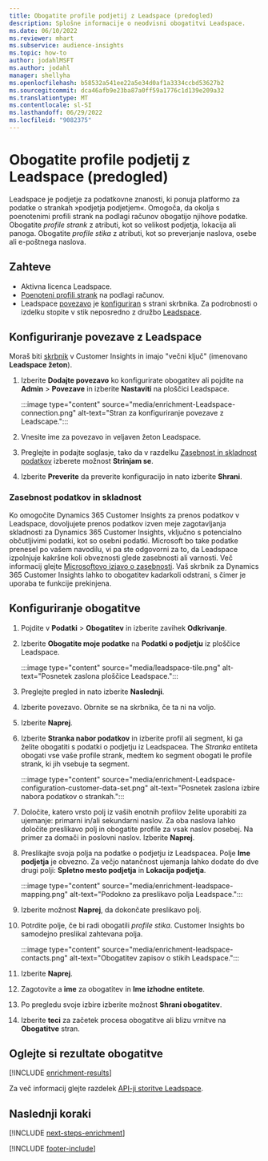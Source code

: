 ```yaml
---
title: Obogatite profile podjetij z Leadspace (predogled)
description: Splošne informacije o neodvisni obogatitvi Leadspace.
ms.date: 06/10/2022
ms.reviewer: mhart
ms.subservice: audience-insights
ms.topic: how-to
author: jodahlMSFT
ms.author: jodahl
manager: shellyha
ms.openlocfilehash: b58532a541ee22a5e34d0af1a3334ccbd53627b2
ms.sourcegitcommit: dca46afb9e23ba87a0ff59a1776c1d139e209a32
ms.translationtype: MT
ms.contentlocale: sl-SI
ms.lasthandoff: 06/29/2022
ms.locfileid: "9082375"
---
```

# <a name="enrich-company-profiles-with-leadspace-preview"></a>Obogatite profile podjetij z Leadspace (predogled)

Leadspace je podjetje za podatkovne znanosti, ki ponuja platformo za podatke o strankah »podjetja podjetjem«. Omogoča, da okolja s poenotenimi profili strank na podlagi računov obogatijo njihove podatke. Obogatite *profile strank* z atributi, kot so velikost podjetja, lokacija ali panoga. Obogatite *profile stika* z atributi, kot so preverjanje naslova, osebe ali e-poštnega naslova.

## <a name="prerequisites"></a>Zahteve

- Aktivna licenca Leadspace.
- [Poenoteni profili strank](customer-profiles.md) na podlagi računov.
- Leadspace [povezavo](connections.md) je [konfiguriran](#configure-the-connection-for-leadspace) s strani skrbnika. Za podrobnosti o izdelku stopite v stik neposredno z družbo [Leadspace](https://www.leadspace.com/leadspace-microsoft-dynamics-365/).

## <a name="configure-the-connection-for-leadspace"></a>Konfiguriranje povezave z Leadspace

Moraš biti [skrbnik](permissions.md#admin) v Customer Insights in imajo "večni ključ" (imenovano **Leadspace žeton**).

1. Izberite **Dodajte povezavo** ko konfigurirate obogatitev ali pojdite na **Admin** > **Povezave** in izberite **Nastaviti** na ploščici Leadspace.

   :::image type="content" source="media/enrichment-Leadspace-connection.png" alt-text="Stran za konfiguriranje povezave z Leadscape.":::

1. Vnesite ime za povezavo in veljaven žeton Leadspace.

1. Preglejte in podajte soglasje, tako da v razdelku [Zasebnost in skladnost podatkov](#data-privacy-and-compliance) izberete možnost **Strinjam se**.

1. Izberite **Preverite** da preverite konfiguracijo in nato izberite **Shrani**.

### <a name="data-privacy-and-compliance"></a>Zasebnost podatkov in skladnost

Ko omogočite Dynamics 365 Customer Insights za prenos podatkov v Leadspace, dovoljujete prenos podatkov izven meje zagotavljanja skladnosti za Dynamics 365 Customer Insights, vključno s potencialno občutljivimi podatki, kot so osebni podatki. Microsoft bo take podatke prenesel po vašem navodilu, vi pa ste odgovorni za to, da Leadspace izpolnjuje kakršne koli obveznosti glede zasebnosti ali varnosti. Več informacij glejte [Microsoftovo izjavo o zasebnosti](https://go.microsoft.com/fwlink/?linkid=396732).
Vaš skrbnik za Dynamics 365 Customer Insights lahko to obogatitev kadarkoli odstrani, s čimer je uporaba te funkcije prekinjena.

## <a name="configure-the-enrichment"></a>Konfiguriranje obogatitve

1. Pojdite v **Podatki** > **Obogatitev** in izberite zavihek **Odkrivanje**.

1. Izberite **Obogatite moje podatke** na **Podatki o podjetju** iz ploščice Leadspace.

   :::image type="content" source="media/leadspace-tile.png" alt-text="Posnetek zaslona ploščice Leadspace.":::

1. Preglejte pregled in nato izberite **Naslednji**.

1. Izberite povezavo. Obrnite se na skrbnika, če ta ni na voljo.

1. Izberite **Naprej**.

1. Izberite **Stranka nabor podatkov** in izberite profil ali segment, ki ga želite obogatiti s podatki o podjetju iz Leadspacea. The *Stranka* entiteta obogati vse vaše profile strank, medtem ko segment obogati le profile strank, ki jih vsebuje ta segment.

    :::image type="content" source="media/enrichment-Leadspace-configuration-customer-data-set.png" alt-text="Posnetek zaslona izbire nabora podatkov o strankah.":::

1. Določite, katero vrsto polj iz vaših enotnih profilov želite uporabiti za ujemanje: primarni in/ali sekundarni naslov. Za oba naslova lahko določite preslikavo polj in obogatite profile za vsak naslov posebej. Na primer za domači in poslovni naslov. Izberite **Naprej**.

1. Preslikajte svoja polja na podatke o podjetju iz Leadspacea. Polje **Ime podjetja** je obvezno. Za večjo natančnost ujemanja lahko dodate do dve drugi polji: **Spletno mesto podjetja** in **Lokacija podjetja**.

   :::image type="content" source="media/enrichment-leadspace-mapping.png" alt-text="Podokno za preslikavo polja Leadspace.":::

1. Izberite možnost **Naprej**, da dokončate preslikavo polj.

1. Potrdite polje, če bi radi obogatili *profile stika*. Customer Insights bo samodejno preslikal zahtevana polja.

   :::image type="content" source="media/enrichment-leadspace-contacts.png" alt-text="Obogatitev zapisov o stikih Leadspace.":::

1. Izberite **Naprej**.

1. Zagotovite a **ime** za obogatitev in **Ime izhodne entitete**.

1. Po pregledu svoje izbire izberite možnost **Shrani obogatitev**.

1. Izberite **teci** za začetek procesa obogatitve ali blizu vrnitve na **Obogatitve** stran.

## <a name="view-enrichment-results"></a>Oglejte si rezultate obogatitve

[!INCLUDE [enrichment-results](includes/enrichment-results.md)]

Za več informacij glejte razdelek [API-ji storitve Leadspace](https://support.leadspace.com/hc/en-us/sections/201997649-API).

## <a name="next-steps"></a>Naslednji koraki

[!INCLUDE [next-steps-enrichment](includes/next-steps-enrichment.md)]

[!INCLUDE [footer-include](includes/footer-banner.md)]
